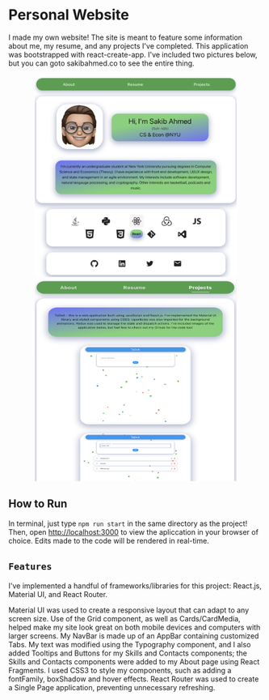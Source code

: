 # Personal Website

I made my own website! The site is meant to feature some information about me, my resume, and any projects I've completed. This application was bootstrapped with react-create-app. I've included two pictures below, but you can goto sakibahmed.co to see the entire thing. 

<p align="center">
<img src="/demopics/portfoliotooltippic.png" width="400" height="400">
<img src="/demopics/portfolioprojectspic.png" width="400" height="400">
<p/>

## How to Run

In terminal, just type `npm run start` in the same directory as the project! Then, open [http://localhost:3000](http://localhost:3000) to view the apliccation in 
your browser of choice. Edits made to the code will be rendered in real-time. 

## `Features`

I've implemented a handful of frameworks/libraries for this project: React.js, Material UI, and React Router. 

Material UI was used to create a responsive layout that can adapt to any screen size. Use of the Grid component, as well as Cards/CardMedia, helped make my site look great on both mobile devices and computers with larger screens. My NavBar is made up of an AppBar containing customized Tabs. My text was modified using the Typography component, and I also added Tooltips and Buttons for my Skills and Contacts components; the Skills and Contacts components were added to my About page using React Fragments. I used CSS3 to style my components, such as adding a fontFamily, boxShadow and hover effects. React Router was used to create a Single Page application, preventing unnecessary refreshing. 







